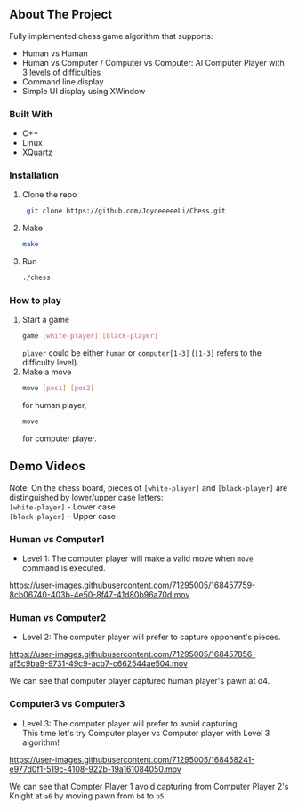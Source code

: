 <div id="top"></div>


## About The Project
Fully implemented chess game algorithm that supports:
* Human vs Human
* Human vs Computer / Computer vs Computer: AI Computer Player with 3 levels of difficulties
* Command line display
* Simple UI display using XWindow

### Built With
* C++
* Linux
* [XQuartz](https://www.xquartz.org)

### Installation
1. Clone the repo
   ```sh
    git clone https://github.com/JoyceeeeeLi/Chess.git
    ```

2. Make
   ```sh
   make
   ```

3. Run
   ```sh
   ./chess
   ```
   
### How to play
1. Start a game
    ```sh
    game [white-player] [black-player]
    ```
    `player` could be either `human` or `computer[1-3]` (`[1-3]` refers to the difficulty level).
2. Make a move
    ```sh
    move [pos1] [pos2]
    ``` 
    for human player,
    ```sh
    move
    ``` 
    for computer player.
    
    
## Demo Videos
Note: On the chess board, pieces of `[white-player]` and `[black-player]` are distinguished by lower/upper case letters: <br />
         `[white-player]` - Lower case <br />
         `[black-player]` - Upper case <br />
### Human vs Computer1
* Level 1: The computer player will make a valid move when `move` command is executed.


https://user-images.githubusercontent.com/71295005/168457759-8cb06740-403b-4e50-8f47-41d80b96a70d.mov



### Human vs Computer2
* Level 2: The computer player will prefer to capture opponent's pieces. <br />

https://user-images.githubusercontent.com/71295005/168457856-af5c9ba9-9731-49c9-acb7-c662544ae504.mov

  We can see that computer player captured human player's pawn at d4.



### Computer3 vs Computer3
* Level 3: The computer player will prefer to avoid capturing. <br />
  This time let's try Computer player vs Computer player with Level 3 algorithm! <br />
  


https://user-images.githubusercontent.com/71295005/168458241-e977d0f1-519c-4108-922b-19a161084050.mov



We can see that Compter Player 1 avoid capturing from Computer Player 2's Knight at `a6` by moving pawn from `b4` to `b5`.


